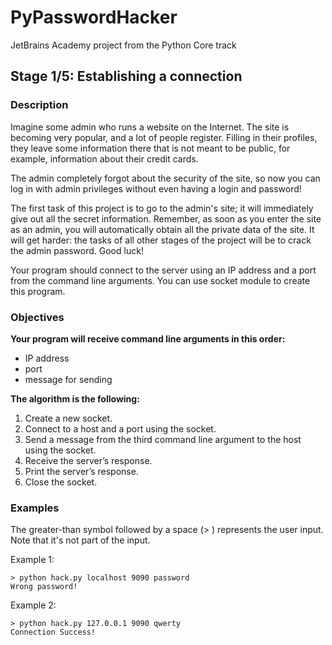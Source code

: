 # PyPasswordHacker
JetBrains Academy project from the Python Core track

## Stage 1/5: Establishing a connection
### Description
Imagine some admin who runs a website on the Internet. The site is becoming very popular, and a lot of people register. Filling in their profiles, they leave some information there that is not meant to be public, for example, information about their credit cards.

The admin completely forgot about the security of the site, so now you can log in with admin privileges without even having a login and password!

The first task of this project is to go to the admin's site; it will immediately give out all the secret information. Remember, as soon as you enter the site as an admin, you will automatically obtain all the private data of the site. It will get harder: the tasks of all other stages of the project will be to crack the admin password. Good luck!

Your program should connect to the server using an IP address and a port from the command line arguments. You can use socket module to create this program.

### Objectives
**Your program will receive command line arguments in this order:**
* IP address
* port
* message for sending

**The algorithm is the following:**
1. Create a new socket.
2. Connect to a host and a port using the socket.
3. Send a message from the third command line argument to the host using the socket.
4. Receive the server’s response.
5. Print the server’s response.
6. Close the socket.

### Examples
The greater-than symbol followed by a space (> ) represents the user input. Note that it's not part of the input.

Example 1:
```
> python hack.py localhost 9090 password
Wrong password!
```
Example 2:
```
> python hack.py 127.0.0.1 9090 qwerty
Connection Success!
```
